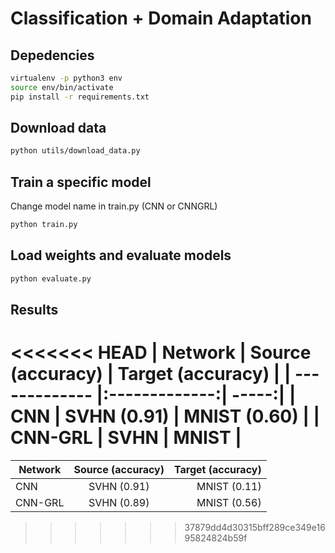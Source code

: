 # Classification + Domain Adaptation

## Depedencies

```bash
virtualenv -p python3 env
source env/bin/activate
pip install -r requirements.txt
```

## Download data

```bash
python utils/download_data.py
```

## Train a specific model

Change model name in train.py (CNN or CNNGRL)

```bash
python train.py
```

## Load weights and evaluate models

```bash
python evaluate.py
```

## Results
    
<<<<<<< HEAD
| Network       | Source (accuracy)       | Target (accuracy) |
| ------------- |:-------------:| -----:|
| CNN           | SVHN (0.91)   | MNIST (0.60) |
| CNN-GRL       | SVHN          | MNIST |
=======
| Network       | Source (accuracy)        | Target (accuracy)|
| ------------- |:-------------:| -----:|
| CNN           | SVHN (0.91)       | MNIST (0.11) |
| CNN-GRL       | SVHN (0.89)         | MNIST (0.56) |
>>>>>>> 37879dd4d30315bff289ce349e1695824824b59f
